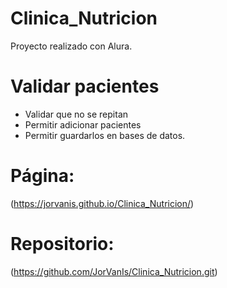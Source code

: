# Clinica_Nutricion
Proyecto realizado con Alura.

# Validar pacientes
- Validar que no se repitan
- Permitir adicionar pacientes
- Permitir guardarlos en bases de datos.


# Página:
(https://jorvanis.github.io/Clinica_Nutricion/)

# Repositorio:
(https://github.com/JorVanIs/Clinica_Nutricion.git)
